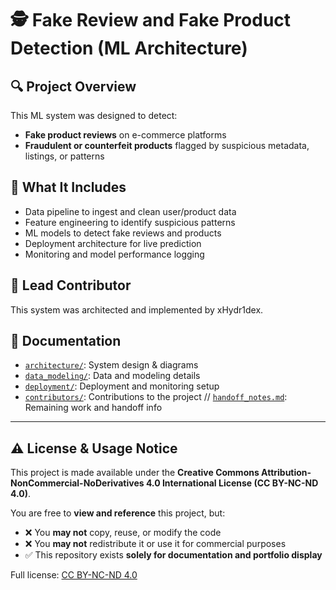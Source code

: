 # 🕵️ Fake Review and Fake Product Detection (ML Architecture)

## 🔍 Project Overview

This ML system was designed to detect:
- **Fake product reviews** on e-commerce platforms
- **Fraudulent or counterfeit products** flagged by suspicious metadata, listings, or patterns

## 🧠 What It Includes
- Data pipeline to ingest and clean user/product data
- Feature engineering to identify suspicious patterns
- ML models to detect fake reviews and products
- Deployment architecture for live prediction
- Monitoring and model performance logging

## 👤 Lead Contributor
This system was architected and implemented by xHydr1dex.

## 📁 Documentation
- [`architecture/`](architecture/architecture.md): System design & diagrams
- [`data_modeling/`](data_modeling/): Data and modeling details
- [`deployment/`](deployment/deployment.md): Deployment and monitoring setup
- [`contributors/`](contributors/): Contributions to the project
// [`handoff_notes.md`](handoff_notes.md): Remaining work and handoff info

---

## ⚠️ License & Usage Notice

This project is made available under the **Creative Commons Attribution-NonCommercial-NoDerivatives 4.0 International License (CC BY-NC-ND 4.0)**.

You are free to **view and reference** this project, but:

- ❌ You **may not** copy, reuse, or modify the code
- ❌ You **may not** redistribute it or use it for commercial purposes
- ✅ This repository exists **solely for documentation and portfolio display**

Full license: [CC BY-NC-ND 4.0](https://creativecommons.org/licenses/by-nc-nd/4.0/)
